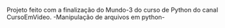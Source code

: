 Projeto feito com a finalização do Mundo-3 do curso de Python do canal CursoEmVideo. 
-Manipulação de arquivos em python-
